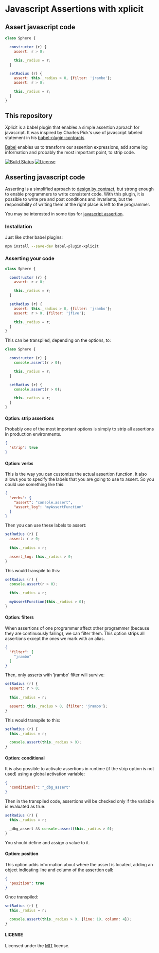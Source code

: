 
Javascript Assertions with xplicit
====

## Assert javascript code

```js
class Sphere {

  constructor (r) {
    assert: r > 0;

    this._radius = r;
  }

  setRadius (r) {
    assert: this._radius > 0, {filter: 'jrambo'};
    assert: r > 0;

    this._radius = r;
  }
}
```


## This repository
Xplicit is a babel plugin that enables a simple assertion aproach for javascript. It was inspired by Charles Pick's use of javascript labeled statement in his [babel-plugin-contracts](https://github.com/codemix/babel-plugin-contracts).

[Babel](https://babeljs.io/) enables us to transform our assertion expressions, add some log information and probably the most important point, to strip code.


[![Build Status][travis-image]][travis-url]
[![License][license-image]][license-url]


## Asserting javascript code
 Asserting is a simplified aproach to [design by contract](https://en.wikipedia.org/wiki/Design_by_contract), but strong enough to enable programmers to write consistent code. With this plugin, it is possible to write pre and post conditions and invariants, but the responsibility of writing them at the right place is left to the programmer.

 You may be interested in some tips for [javascript assertion](http://privaliait.blogspot.com.es/2017/04/javascript-assert-best-practices.html).


### Installation
Just like other babel plugins:

```sh
npm install --save-dev babel-plugin-xplicit
```

### Asserting your code

```js
class Sphere {

  constructor (r) {
    assert: r > 0;

    this._radius = r;
  }

  setRadius (r) {
    assert: this._radius > 0, {filter: 'jrambo'};
    assert: r > 0, {filter: 'jfive'};

    this._radius = r;
  }
}
```

This can be transpiled, depending on the options, to:

```js
class Sphere {

  constructor (r) {
    console.assert(r > 0);

    this._radius = r;
  }

  setRadius (r) {
    console.assert(r > 0);

    this._radius = r;
  }
}
```


#### Option: strip assertions
Probably one of the most important options is simply to strip all assertions in production environments.

```json
{
  "strip": true
}
```

#### Option: verbs
This is the way you can customize the actual assertion function. It also allows you to specify the labels that you are going to use to assert. So you could use something like this:

```json
{
  "verbs": {
    "assert": "console.assert",
    "assert_log": "myAssertFunction"
  }
}
```

Then you can use these labels to assert:

```js
setRadius (r) {
  assert: r > 0;
  
  this._radius = r;

  assert_log: this._radius > 0;
}
```

This would transpile to this:


```js
setRadius (r) {
  console.assert(r > 0);
  
  this._radius = r;

  myAssertFunction(this._radius > 0);
}
```


#### Option: filters
When assertions of one programmer affect other programmer (because they are continuously failing), we can filter
them. This option strips all assertions except the ones we mark with an alias.

```json
{
  "filter": [
    "jrambo"
  ]
}
```

Then, only asserts with 'jrambo' filter will survive:


```js
setRadius (r) {
  assert: r > 0;
  
  this._radius = r;

  assert: this._radius > 0, {filter: 'jrambo'};
}
```

This would transpile to this:


```js
setRadius (r) {
  this._radius = r;

  console.assert(this._radius > 0);
}
```

#### Option: conditional

It is also possible to activate assertions in runtime (if the strip option is not used) using a global activation variable:

```json
{
  "conditional": "_dbg_assert"
}
```
Then in the transpiled code, assertions will be checked only if the variable is evaluated as true:

```js
setRadius (r) {
  this._radius = r;

  _dbg_assert && console.assert(this._radius > 0);
}
```
You should define and assign a value to it.


#### Option: position
This option adds information about where the assert is located, adding an object indicating line and column of the assertion call:

```json
{
  "position": true
}
```

Once transpiled:


```js
setRadius (r) {
  this._radius = r;

  console.assert(this._radius > 0, {line: 19, column: 4});
}
```

#### LICENSE
Licensed under the [MIT](https://github.com/unassert-js/babel-plugin-unassert/blob/master/LICENSE) license.

[travis-url]: https://api.travis-ci.org/edgarweto/babel-plugin-xplicit
[travis-image]: https://api.travis-ci.org/edgarweto/babel-plugin-xplicit.svg
[license-url]: https://github.com/edgarweto/babel-plugin-xplicit/blob/master/LICENSE
[license-image]: https://img.shields.io/badge/license-MIT-brightgreen.svg